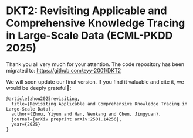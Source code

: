# DKT2: Revisiting Applicable and Comprehensive Knowledge Tracing in Large-Scale Data (ECML-PKDD 2025)


Thank you all very much for your attention. The code repository has been migrated to: https://github.com/zyy-2001/DKT2

We will soon update our final version. If you find it valuable and cite it, we would be deeply grateful🌹:
```text
@article{zhou2025revisiting,
  title={Revisiting Applicable and Comprehensive Knowledge Tracing in Large-Scale Data},
  author={Zhou, Yiyun and Han, Wenkang and Chen, Jingyuan},
  journal={arXiv preprint arXiv:2501.14256},
  year={2025}
}
```
